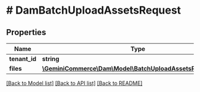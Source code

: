 # # DamBatchUploadAssetsRequest


## Properties


Name | Type | Description | Notes
------------ | ------------- | ------------- | -------------
**tenant_id**| **string** |   |
**files**| [**\GeminiCommerce\Dam\Model\BatchUploadAssetsRequestFiles[]**](BatchUploadAssetsRequestFiles.md) |   |


[[Back to Model list]](../../README.md#models) [[Back to API list]](../../README.md#endpoints) [[Back to README]](../../README.md)